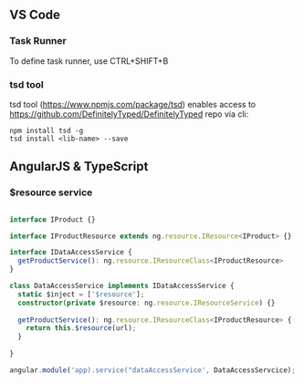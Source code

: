 ## VS Code

### Task Runner

To define task runner, use CTRL+SHIFT+B

### tsd tool

tsd tool (https://www.npmjs.com/package/tsd) enables access to https://github.com/DefinitelyTyped/DefinitelyTyped repo via cli:

```
npm install tsd -g
tsd install <lib-name> --save
```


## AngularJS & TypeScript

### $resource service

``` typescript

interface IProduct {}

interface IProductResource extends ng.resource.IResource<IProduct> {}

interface IDataAccessService {
  getProductService(): ng.resource.IResourceClass<IProductResource>
}

class DataAccessService implements IDataAccessService {
  static $inject = ['$resource'];
  constructor(private $resource: ng.resource.IResourceService) {}
  
  getProductService(): ng.resource.IResourceClass<IProductResource> {
    return this.$resource(url);
  }
  
}

angular.module('app).service("dataAccessService', DataAccessServcice);
```
